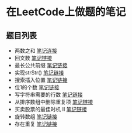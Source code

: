 # 在LeetCode上做题的笔记

## 题目列表
- 两数之和 [笔记连接](1两数之和.md)
- 回文数 [笔记链接](9回文数.md)
- 最长公共前缀 [笔记链接](14最长公共前缀.md)
- 实现strStr() [笔记链接](28实现strStr().md)
- 搜索插入位置 [笔记链接](35搜索插入位置.md)
- 位1的个数 [笔记链接](191位1的个数.md)
- 写字符串需要的行数 [笔记链接](806写字符串需要的行数.md)
- 从排序数组中删除重复项 [笔记链接](初级算法/数组/从排序数组中删除重复项.md)
- 买卖股票的最佳时机 II [笔记链接](初级算法/数组/买卖股票的最佳时机II.md)
- 旋转数组 [笔记链接](初级算法/数组/旋转数组.md)
- 存在重复 [笔记链接](初级算法/数组/存在重复.md) 